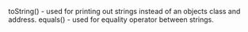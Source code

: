 toString() - used for printing out strings instead of an objects class and address.
equals() - used for equality operator between strings.